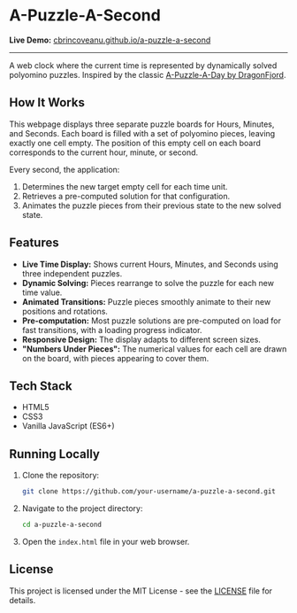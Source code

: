 # A-Puzzle-A-Second

**Live Demo:** [cbrincoveanu.github.io/a-puzzle-a-second](https://cbrincoveanu.github.io/a-puzzle-a-second)

---

A web clock where the current time is represented by dynamically solved polyomino puzzles. Inspired by the classic [A-Puzzle-A-Day by DragonFjord](https://www.dragonfjord.com/product/a-puzzle-a-day/).

## How It Works

This webpage displays three separate puzzle boards for Hours, Minutes, and Seconds. Each board is filled with a set of polyomino pieces, leaving exactly one cell empty. The position of this empty cell on each board corresponds to the current hour, minute, or second.

Every second, the application:
1.  Determines the new target empty cell for each time unit.
2.  Retrieves a pre-computed solution for that configuration.
3.  Animates the puzzle pieces from their previous state to the new solved state.

## Features

*   **Live Time Display:** Shows current Hours, Minutes, and Seconds using three independent puzzles.
*   **Dynamic Solving:** Pieces rearrange to solve the puzzle for each new time value.
*   **Animated Transitions:** Puzzle pieces smoothly animate to their new positions and rotations.
*   **Pre-computation:** Most puzzle solutions are pre-computed on load for fast transitions, with a loading progress indicator.
*   **Responsive Design:** The display adapts to different screen sizes.
*   **"Numbers Under Pieces":** The numerical values for each cell are drawn on the board, with pieces appearing to cover them.

## Tech Stack

*   HTML5
*   CSS3
*   Vanilla JavaScript (ES6+)

## Running Locally

1.  Clone the repository:
    ```bash
    git clone https://github.com/your-username/a-puzzle-a-second.git
    ```
2.  Navigate to the project directory:
    ```bash
    cd a-puzzle-a-second
    ```
3.  Open the `index.html` file in your web browser.

## License

This project is licensed under the MIT License - see the [LICENSE](LICENSE) file for details.
